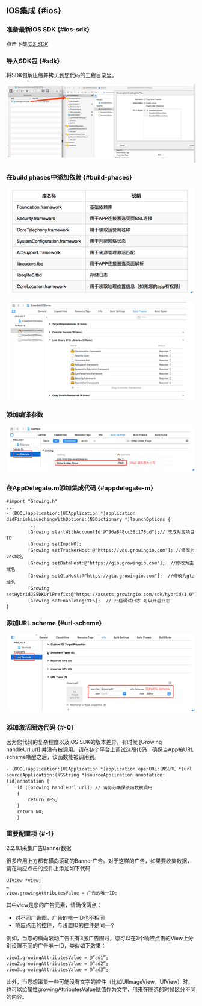 ## IOS集成 {#ios}

### **准备最新IOS SDK** {#ios-sdk}

点击下载[_iOS SDK_](http://assets.growingio.com/sdk/GrowingIO-iOS-SDK-2.3.1.zip)

### **导入SDK包** {#sdk}

将SDK包解压缩并拷贝到您代码的工程目录里。

![](/images/ios_jicheng/import_sdk.png)

### **在build phases中添加依赖** {#build-phases}

![](/images/ios_jicheng/tianjiayilai.png)

![](/images/ios_jicheng/tianjiayilai_2.png)

### 

### **添加编译参数**

![](/images/ios_jicheng/tianjiabianyicanshu.png)



### **在AppDelegate.m添加集成代码** {#appdelegate-m}

```
#import "Growing.h"
...
- (BOOL)application:(UIApplication *)application didFinishLaunchingWithOptions:(NSDictionary *)launchOptions {
        ...
        [Growing startWithAccountId:@"96a848cc38c178cd"];// 改成对应项目ID
        [Growing setImp:NO];
        [Growing setTrackerHost:@"https://vds.growingio.com"]; //修改为vds域名
        [Growing setDataHost:@"https://gio.growingio.com"];  //修改为主域名
        [Growing setGtaHost:@"https://gta.growingio.com"];  //修改为gta域名
        [Growing setHybridJSSDKUrlPrefix:@"https://assets.growingio.com/sdk/hybrid/1.0"];
        [Growing setEnableLog:YES];  // 开启调试日志 可以开启日志
}
```

### **添加URL scheme** {#url-scheme}

![](/images/ios_jicheng/tianjia_scheme.png)

### **添加激活圈选代码** {#-0}

因为您代码的复杂程度以及iOS SDK的版本差异，有时候 \[Growing handleUrl:url\] 并没有被调用。请在各个平台上调试这段代码，确保当App被URL scheme唤醒之后，该函数能被调用到。

```
- (BOOL)application:(UIApplication *)application openURL:(NSURL *)url sourceApplication:(NSString *)sourceApplication annotation:(id)annotation {
    if ([Growing handleUrl:url]) // 请务必确保该函数被调用
    {
        return YES;
    }
    return NO;
    }
```

### **重要配置项** {#-1}

2.2.8.1采集广告Banner数据

很多应用上方都有横向滚动的Banner广告。对于这样的广告，如果要收集数据，请在响应点击的控件上添加如下代码

```
UIView *view;
…
view.growingAttributesValue = 广告的唯一ID;
```

其中view是您的广告元素，请确保两点：

* 对不同广告图，广告的唯一ID也不相同
* 响应点击的控件，与设置ID的控件是同一个

例如，当您的横向滚动广告共有3张广告图时，您可以在3个响应点击的View上分别设置不同的广告唯一ID，类似如下效果：

```
view1.growingAttributesValue = @“ad1”;
view2.growingAttributesValue = @“ad2”;
view3.growingAttributesValue = @“ad3”;
```

此外，当您想采集一些可能没有文字的控件（比如UIImageView，UIView）时，也可以给属性growingAttributesValue赋值作为文字，用来在圈选的时候区分不同的内容。

